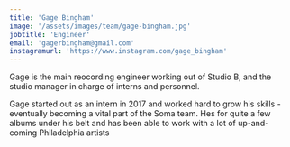 ```yaml
---
title: 'Gage Bingham'
image: '/assets/images/team/gage-bingham.jpg'
jobtitle: 'Engineer'
email: 'gagerbingham@gmail.com'
instagramurl: 'https://www.instagram.com/gage_bingham'
---
```


Gage is the main reocording engineer working out of Studio B, and the studio manager in charge of interns and personnel. 

Gage started out as an intern in 2017 and worked hard to grow his skills - eventually becoming a vital part of the Soma team. Hes for quite a few albums under his belt and has been able to work with a lot of up-and-coming Philadelphia artists